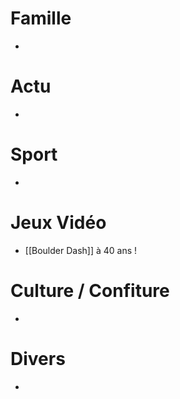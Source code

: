 # Famille
- 
# Actu
- 
# Sport
- 
# Jeux Vidéo
- [[Boulder Dash]] à 40 ans !
# Culture / Confiture
- 
# Divers
- 
